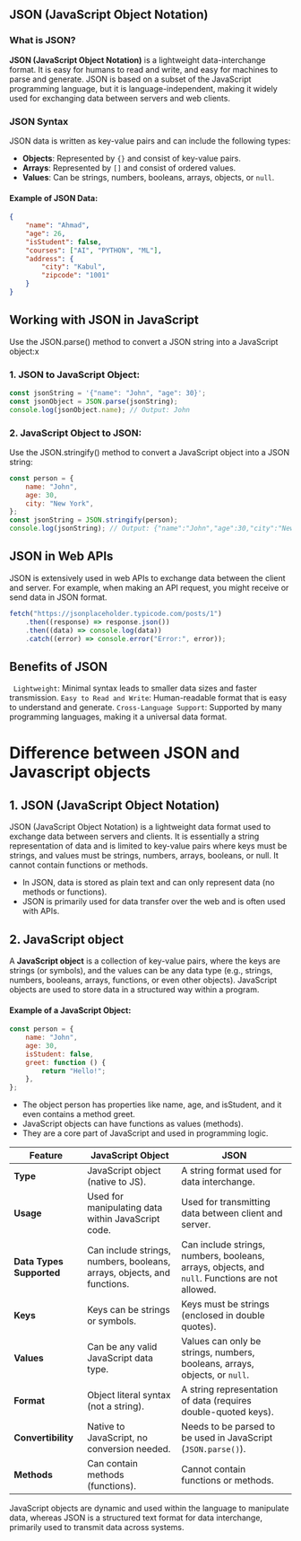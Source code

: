 ## JSON (JavaScript Object Notation)

### What is JSON?

**JSON (JavaScript Object Notation)** is a lightweight data-interchange format. It is easy for humans to read and write, and easy for machines to parse and generate. JSON is based on a subset of the JavaScript programming language, but it is language-independent, making it widely used for exchanging data between servers and web clients.

### JSON Syntax

JSON data is written as key-value pairs and can include the following types:

- **Objects**: Represented by `{}` and consist of key-value pairs.
- **Arrays**: Represented by `[]` and consist of ordered values.
- **Values**: Can be strings, numbers, booleans, arrays, objects, or `null`.

#### Example of JSON Data:

```json
{
	"name": "Ahmad",
	"age": 26,
	"isStudent": false,
	"courses": ["AI", "PYTHON", "ML"],
	"address": {
		"city": "Kabul",
		"zipcode": "1001"
	}
}
```

## Working with JSON in JavaScript

Use the JSON.parse() method to convert a JSON string into a JavaScript object:x

### 1. JSON to JavaScript Object:

```js
const jsonString = '{"name": "John", "age": 30}';
const jsonObject = JSON.parse(jsonString);
console.log(jsonObject.name); // Output: John
```

### 2. JavaScript Object to JSON:

Use the JSON.stringify() method to convert a JavaScript object into a JSON string:

```js
const person = {
	name: "John",
	age: 30,
	city: "New York",
};
const jsonString = JSON.stringify(person);
console.log(jsonString); // Output: {"name":"John","age":30,"city":"New York"}
```

## JSON in Web APIs

JSON is extensively used in web APIs to exchange data between the client and server. For example, when making an API request, you might receive or send data in JSON format.

```js
fetch("https://jsonplaceholder.typicode.com/posts/1")
	.then((response) => response.json())
	.then((data) => console.log(data))
	.catch((error) => console.error("Error:", error));
```

## Benefits of JSON

` Lightweight`: Minimal syntax leads to smaller data sizes and faster transmission.
`Easy to Read and Write`: Human-readable format that is easy to understand and generate.
`Cross-Language Support`: Supported by many programming languages, making it a universal data format.

# Difference between JSON and Javascript objects

## 1. JSON (JavaScript Object Notation)

JSON (JavaScript Object Notation) is a lightweight data format used to exchange data between servers and clients. It is essentially a string representation of data and is limited to key-value pairs where keys must be strings, and values must be strings, numbers, arrays, booleans, or null. It cannot contain functions or methods.

- In JSON, data is stored as plain text and can only represent data (no methods or functions).
- JSON is primarily used for data transfer over the web and is often used with APIs.

## 2. JavaScript object

A **JavaScript object** is a collection of key-value pairs, where the keys are strings (or symbols), and the values can be any data type (e.g., strings, numbers, booleans, arrays, functions, or even other objects). JavaScript objects are used to store data in a structured way within a program.

#### Example of a JavaScript Object:

```js
const person = {
	name: "John",
	age: 30,
	isStudent: false,
	greet: function () {
		return "Hello!";
	},
};
```

- The object person has properties like name, age, and isStudent, and it even contains a method greet.
- JavaScript objects can have functions as values (methods).
- They are a core part of JavaScript and used in programming logic.

| **Feature**              | **JavaScript Object**                                                   | **JSON**                                                                                        |
| ------------------------ | ----------------------------------------------------------------------- | ----------------------------------------------------------------------------------------------- |
| **Type**                 | JavaScript object (native to JS).                                       | A string format used for data interchange.                                                      |
| **Usage**                | Used for manipulating data within JavaScript code.                      | Used for transmitting data between client and server.                                           |
| **Data Types Supported** | Can include strings, numbers, booleans, arrays, objects, and functions. | Can include strings, numbers, booleans, arrays, objects, and `null`. Functions are not allowed. |
| **Keys**                 | Keys can be strings or symbols.                                         | Keys must be strings (enclosed in double quotes).                                               |
| **Values**               | Can be any valid JavaScript data type.                                  | Values can only be strings, numbers, booleans, arrays, objects, or `null`.                      |
| **Format**               | Object literal syntax (not a string).                                   | A string representation of data (requires double-quoted keys).                                  |
| **Convertibility**       | Native to JavaScript, no conversion needed.                             | Needs to be parsed to be used in JavaScript (`JSON.parse()`).                                   |
| **Methods**              | Can contain methods (functions).                                        | Cannot contain functions or methods.                                                            |

JavaScript objects are dynamic and used within the language to manipulate data, whereas JSON is a structured text format for data interchange, primarily used to transmit data across systems.

